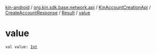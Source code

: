 [kin-android](../../../../index.md) / [org.kin.sdk.base.network.api](../../../index.md) / [KinAccountCreationApi](../../index.md) / [CreateAccountResponse](../index.md) / [Result](index.md) / [value](./value.md)

# value

`val value: `[`Int`](https://kotlinlang.org/api/latest/jvm/stdlib/kotlin/-int/index.html)